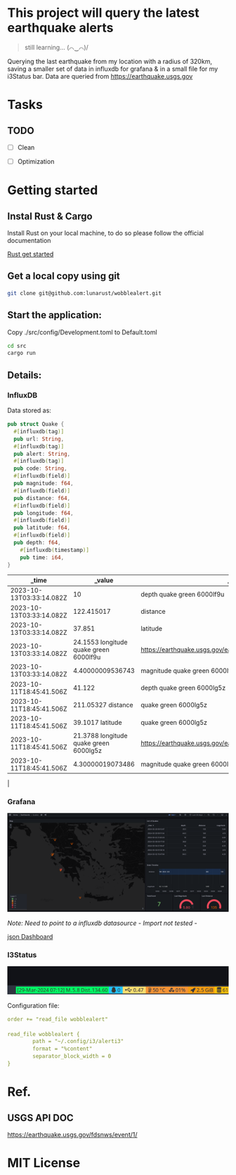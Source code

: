 # This project will query the latest earthquake alerts

> still learning... (⌒‿⌒)/

Querying the last earthquake from my location with a radius of 320km,
saving a smaller set of data in influxdb for grafana & in a small file for my i3Status bar.
Data are queried from https://earthquake.usgs.gov

# Tasks

## TODO
  - [ ] Clean 
  - [ ] Optimization


# Getting started

## Instal Rust & Cargo
Install Rust on your local machine, to do so please follow the official documentation

[Rust get started](https://www.rust-lang.org/learn/get-started)


## Get a local copy using git

```bash
git clone git@github.com:lunarust/wobblealert.git
```

## Start the application:

Copy ./src/config/Development.toml to Default.toml

```bash
cd src
cargo run
```

## Details:
### InfluxDB 

Data stored as:
```rust
pub struct Quake {
  #[influxdb(tag)]
  pub url: String,
  #[influxdb(tag)]
  pub alert: String,
  #[influxdb(tag)]
  pub code: String,
  #[influxdb(field)]
  pub magnitude: f64,
  #[influxdb(field)]
  pub distance: f64,
  #[influxdb(field)]
  pub longitude: f64,
  #[influxdb(field)]
  pub latitude: f64,
  #[influxdb(field)]
  pub depth: f64,
    #[influxdb(timestamp)]
    pub time: i64,  
}
```
|  _time  |  _value  |  _field  |  _measurement  |  alert  | code  |  url  |
|---------|----------|----------|----------------|---------|-------|-------|
|2023-10-13T03:33:14.082Z|10|depth quake green 6000lf9u|https://earthquake.usgs.gov/earthquakes/eventpage/us6000lf9u|
|2023-10-13T03:33:14.082Z|122.415017|distance|quake green 6000lf9u|https://earthquake.usgs.gov/earthquakes/eventpage/us6000lf9u|
|2023-10-13T03:33:14.082Z|37.851|latitude|quake green 6000lf9u|https://earthquake.usgs.gov/earthquakes/eventpage/us6000lf9u|
|2023-10-13T03:33:14.082Z|24.1553 longitude quake green 6000lf9u|https://earthquake.usgs.gov/earthquakes/eventpage/us6000lf9u|
|2023-10-13T03:33:14.082Z|4.40000009536743|magnitude quake green 6000lf9u|https://earthquake.usgs.gov/earthquakes/eventpage/us6000lf9u|
|2023-10-11T18:45:41.506Z|41.122|depth quake green 6000lg5z|https://earthquake.usgs.gov/earthquakes/eventpage/us6000lg5z|
|2023-10-11T18:45:41.506Z|211.05327 distance|quake green 6000lg5z|https://earthquake.usgs.gov/earthquakes/eventpage/us6000lg5z|
|2023-10-11T18:45:41.506Z|39.1017 latitude|quake green 6000lg5z|https://earthquake.usgs.gov/earthquakes/eventpage/us6000lg5z|
|2023-10-11T18:45:41.506Z|21.3788 longitude quake green 6000lg5z|https://earthquake.usgs.gov/earthquakes/eventpage/us6000lg5z|
|2023-10-11T18:45:41.506Z|4.30000019073486|magnitude quake green 6000lg5z|https://earthquake.usgs.gov/earthquakes/eventpage/us6000lg5z|
|



### Grafana

![Grafana Earthquake Dashboard](./img/Grafana_Dasboard.png)

*Note: Need to point to a influxdb datasource - Import not tested -*

[json Dashboard](./grafana/quakes.json)


### I3Status

![I3Status Module](./img/i3_alert_status_bar.png)

Configuration file:
```yaml
order += "read_file wobblealert"

read_file wobblealert {
        path = "~/.config/i3/alerti3"
        format = "%content"
        separator_block_width = 0
}
```

# Ref.
## USGS API DOC
https://earthquake.usgs.gov/fdsnws/event/1/


# MIT License



